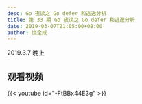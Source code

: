 ```yaml
---
desc: Go 夜读之 Go defer 和逃逸分析
title: 第 33 期 Go 夜读之 Go defer 和逃逸分析
date: 2019-03-07T21:05:00+08:00
author: 饶全成
---
```


2019.3.7 晚上


## 观看视频

{{< youtube id="-FtBBx44E3g" >}}
